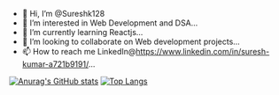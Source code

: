 - 👋 Hi, I’m @Sureshk128
- 👀 I’m interested in Web Development and DSA...
- 🌱 I’m currently learning Reactjs...
- 💞️ I’m looking to collaborate on Web development projects...
- 📫 How to reach me LinkedIn@https://www.linkedin.com/in/suresh-kumar-a721b9191/...

<!---
Sureshk128/Sureshk128 is a ✨ special ✨ repository because its `README.md` (this file) appears on your GitHub profile.
You can click the Preview link to take a look at your changes.
--->
[![Anurag's GitHub stats](https://github-readme-stats.vercel.app/api?username=Sureshk128)](https://github.com/anuraghazra/github-readme-stats)
[![Top Langs](https://github-readme-stats.vercel.app/api/top-langs/?username=Sureshk128)](https://github.com/anuraghazra/github-readme-stats)
